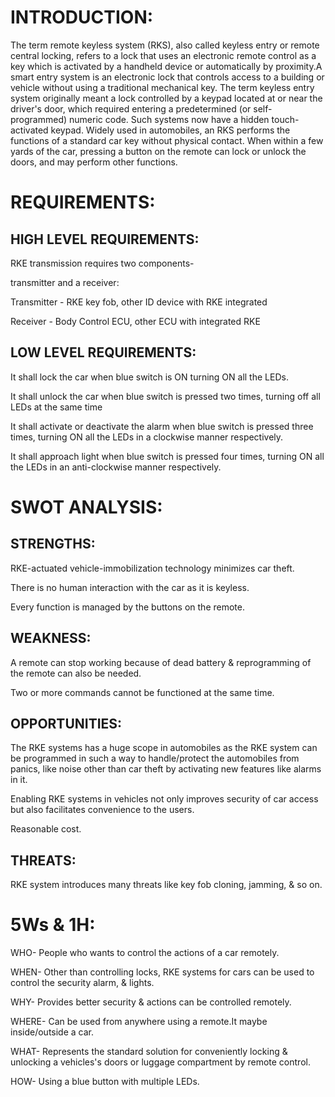 # INTRODUCTION:

The term remote keyless system (RKS), also called keyless entry or remote central locking, refers to a lock that uses an electronic remote control as a key which is activated by a handheld device or automatically by proximity.A smart entry system is an electronic lock that controls access to a building or vehicle without using a traditional mechanical key. The term keyless entry system originally meant a lock controlled by a keypad located at or near the driver's door, which required entering a predetermined (or self-programmed) numeric code. Such systems now have a hidden touch-activated keypad.
Widely used in automobiles, an RKS performs the functions of a standard car key without physical contact. When within a few yards of the car, pressing a button on the remote can lock or unlock the doors, and may perform other functions.

# REQUIREMENTS:
## HIGH LEVEL REQUIREMENTS:

RKE transmission requires two components-

transmitter and a receiver:

Transmitter - RKE key fob, other ID device with RKE integrated 

Receiver - Body Control ECU, other ECU with integrated RKE 

## LOW LEVEL REQUIREMENTS:

It shall lock the car when blue switch is ON turning ON all the LEDs.

It shall unlock the car when blue switch is pressed two times, turning off all LEDs at the same time

It shall activate or deactivate the alarm when blue switch is pressed three times, turning ON all the LEDs in a clockwise manner respectively.

It shall approach light when blue switch is pressed four times, turning ON all the LEDs in an anti-clockwise manner respectively.

# SWOT ANALYSIS:
## STRENGTHS:

RKE-actuated vehicle-immobilization technology minimizes car theft. 

There is no human interaction with the car as it is keyless.

Every function is managed by the buttons on the remote.

## WEAKNESS:

A remote can stop working because of dead battery & reprogramming of the remote can also be needed.

Two or more commands cannot be functioned at the same time.

## OPPORTUNITIES:

The RKE systems has a huge scope in automobiles as the RKE system can be programmed in such a way to handle/protect the automobiles from panics, like noise other than car theft by activating new features like alarms in it.

Enabling RKE systems in vehicles not only improves security of car access but also facilitates convenience to the users.

Reasonable cost.

## THREATS:

RKE system introduces many threats like key fob cloning, jamming, & so on.

# 5Ws & 1H:

WHO- People who wants to control the actions of a car remotely.

WHEN- Other than controlling locks, RKE systems for cars can be used to control the security alarm, & lights.

WHY- Provides better security & actions can be controlled remotely.

WHERE- Can be used from anywhere using a remote.It maybe inside/outside a car.

WHAT- Represents the standard solution for conveniently locking & unlocking a vehicles's doors or luggage compartment by remote control.

HOW- Using a blue button with multiple LEDs.



